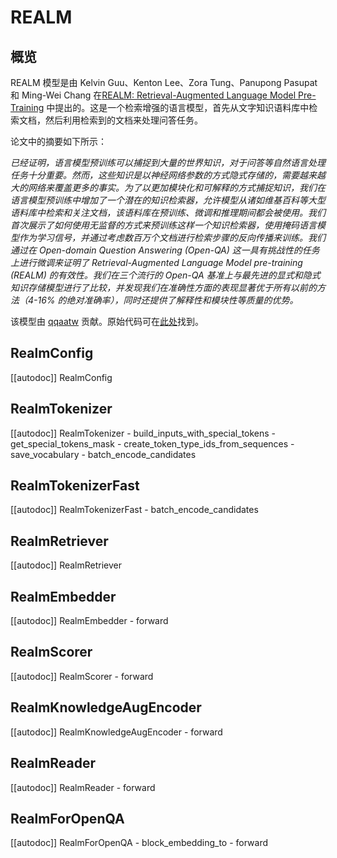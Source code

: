 <!--版权 2022 The HuggingFace 团队版权所有。

根据 Apache 许可证2.0版（“许可证”）授权；除非符合许可证，否则你不得使用此文件。你可以在以下网址获得许可证的副本

http://www.apache.org/licenses/LICENSE-2.0

除非适用的法律要求或书面同意，根据许可证分发的软件是基于“原样”的基础上，没有任何明示或暗示的保证或条件。请看许可证中的特定语言，了解许可证下的特定语言的权限和限制。

⚠️请注意，此文件是以 Markdown 格式编写的，但包含了我们 doc-builder（类似于 MDX）的特定语法，可能不会在你的 Markdown 查看器中正确呈现。-->

# REALM

## 概览

REALM 模型是由 Kelvin Guu、Kenton Lee、Zora Tung、Panupong Pasupat 和 Ming-Wei Chang 在[REALM: Retrieval-Augmented Language Model Pre-Training](https://arxiv.org/abs/2002.08909) 中提出的。这是一个检索增强的语言模型，首先从文字知识语料库中检索文档，然后利用检索到的文档来处理问答任务。

论文中的摘要如下所示：

*已经证明，语言模型预训练可以捕捉到大量的世界知识，对于问答等自然语言处理任务十分重要。然而，这些知识是以神经网络参数的方式隐式存储的，需要越来越大的网络来覆盖更多的事实。为了以更加模块化和可解释的方式捕捉知识，我们在语言模型预训练中增加了一个潜在的知识检索器，允许模型从诸如维基百科等大型语料库中检索和关注文档，该语料库在预训练、微调和推理期间都会被使用。我们首次展示了如何使用无监督的方式来预训练这样一个知识检索器，使用掩码语言模型作为学习信号，并通过考虑数百万个文档进行检索步骤的反向传播来训练。我们通过在 Open-domain Question Answering (Open-QA) 这一具有挑战性的任务上进行微调来证明了 Retrieval-Augmented Language Model pre-training (REALM) 的有效性。我们在三个流行的 Open-QA 基准上与最先进的显式和隐式知识存储模型进行了比较，并发现我们在准确性方面的表现显著优于所有以前的方法（4-16% 的绝对准确率），同时还提供了解释性和模块性等质量的优势。*

该模型由 [qqaatw](https://huggingface.co/qqaatw) 贡献。原始代码可在[此处](https://github.com/google-research/language/tree/master/language/realm)找到。

## RealmConfig

[[autodoc]] RealmConfig

## RealmTokenizer

[[autodoc]] RealmTokenizer
    - build_inputs_with_special_tokens
    - get_special_tokens_mask
    - create_token_type_ids_from_sequences
    - save_vocabulary
    - batch_encode_candidates

## RealmTokenizerFast

[[autodoc]] RealmTokenizerFast
    - batch_encode_candidates

## RealmRetriever

[[autodoc]] RealmRetriever

## RealmEmbedder

[[autodoc]] RealmEmbedder
    - forward

## RealmScorer

[[autodoc]] RealmScorer
    - forward

## RealmKnowledgeAugEncoder

[[autodoc]] RealmKnowledgeAugEncoder
    - forward

## RealmReader

[[autodoc]] RealmReader
    - forward

## RealmForOpenQA

[[autodoc]] RealmForOpenQA
    - block_embedding_to
    - forward